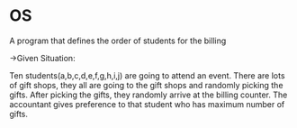 # OS
A program that defines the order of students for the billing

->Given Situation:
  
  Ten students(a,b,c,d,e,f,g,h,i,j) are going to attend an event. There are lots of gift shops, they all are going to the gift shops and     randomly picking the gifts. After picking the gifts, they randomly arrive at the billing counter. The accountant gives preference to that   student who has maximum number of gifts. 
